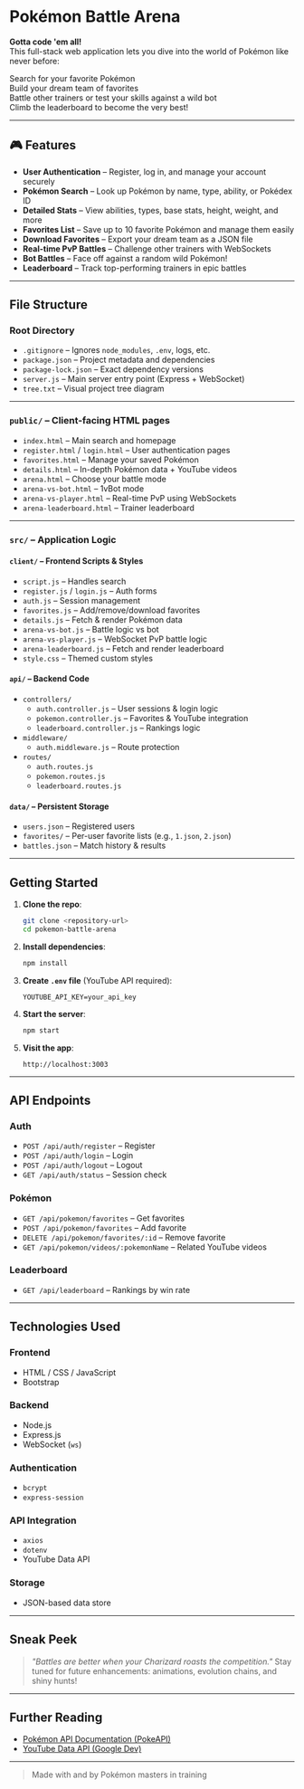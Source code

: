 #  Pokémon Battle Arena 

**Gotta code 'em all!**  
This full-stack web application lets you dive into the world of Pokémon like never before:

 Search for your favorite Pokémon  
 Build your dream team of favorites  
 Battle other trainers or test your skills against a wild bot  
 Climb the leaderboard to become the very best!

---

## 🎮 Features

-  **User Authentication** – Register, log in, and manage your account securely
-  **Pokémon Search** – Look up Pokémon by name, type, ability, or Pokédex ID
-  **Detailed Stats** – View abilities, types, base stats, height, weight, and more
-  **Favorites List** – Save up to 10 favorite Pokémon and manage them easily
-  **Download Favorites** – Export your dream team as a JSON file
-  **Real-time PvP Battles** – Challenge other trainers with WebSockets
-  **Bot Battles** – Face off against a random wild Pokémon!
-  **Leaderboard** – Track top-performing trainers in epic battles

---

##  File Structure

###  Root Directory
- `.gitignore` – Ignores `node_modules`, `.env`, logs, etc.
- `package.json` – Project metadata and dependencies
- `package-lock.json` – Exact dependency versions
- `server.js` – Main server entry point (Express + WebSocket)
- `tree.txt` – Visual project tree diagram

---

###  `public/` – Client-facing HTML pages
- `index.html` – Main search and homepage
- `register.html` / `login.html` – User authentication pages
- `favorites.html` – Manage your saved Pokémon
- `details.html` – In-depth Pokémon data + YouTube videos
- `arena.html` – Choose your battle mode
- `arena-vs-bot.html` – 1vBot mode
- `arena-vs-player.html` – Real-time PvP using WebSockets
- `arena-leaderboard.html` – Trainer leaderboard

---

###  `src/` – Application Logic

####  `client/` – Frontend Scripts & Styles
- `script.js` – Handles search
- `register.js` / `login.js` – Auth forms
- `auth.js` – Session management
- `favorites.js` – Add/remove/download favorites
- `details.js` – Fetch & render Pokémon data
- `arena-vs-bot.js` – Battle logic vs bot
- `arena-vs-player.js` – WebSocket PvP battle logic
- `arena-leaderboard.js` – Fetch and render leaderboard
- `style.css` – Themed custom styles

####  `api/` – Backend Code
- `controllers/`
  - `auth.controller.js` – User sessions & login logic
  - `pokemon.controller.js` – Favorites & YouTube integration
  - `leaderboard.controller.js` – Rankings logic
- `middleware/`
  - `auth.middleware.js` – Route protection
- `routes/`
  - `auth.routes.js`
  - `pokemon.routes.js`
  - `leaderboard.routes.js`

####  `data/` – Persistent Storage
- `users.json` – Registered users
- `favorites/` – Per-user favorite lists (e.g., `1.json`, `2.json`)
- `battles.json` – Match history & results

---

##  Getting Started

1. **Clone the repo**:
   ```bash
   git clone <repository-url>
   cd pokemon-battle-arena
    ```
2. **Install dependencies**:
   ```bash
   npm install
   ```

3. **Create `.env` file** (YouTube API required):

   ```env
   YOUTUBE_API_KEY=your_api_key
   ```

4. **Start the server**:

   ```bash
   npm start
   ```

5. **Visit the app**:

   ```
   http://localhost:3003
   ```

---

##  API Endpoints

###  Auth

* `POST /api/auth/register` – Register
* `POST /api/auth/login` – Login
* `POST /api/auth/logout` – Logout
* `GET /api/auth/status` – Session check

###  Pokémon

* `GET /api/pokemon/favorites` – Get favorites
* `POST /api/pokemon/favorites` – Add favorite
* `DELETE /api/pokemon/favorites/:id` – Remove favorite
* `GET /api/pokemon/videos/:pokemonName` – Related YouTube videos

###  Leaderboard

* `GET /api/leaderboard` – Rankings by win rate

---

##  Technologies Used

###  Frontend

* HTML / CSS / JavaScript
* Bootstrap

###  Backend

* Node.js
* Express.js
* WebSocket (`ws`)

###  Authentication

* `bcrypt`
* `express-session`

###  API Integration

* `axios`
* `dotenv`
* YouTube Data API

###  Storage

* JSON-based data store

---

##  Sneak Peek

> *"Battles are better when your Charizard roasts the competition."*
> Stay tuned for future enhancements: animations, evolution chains, and shiny hunts!

---

##  Further Reading

* [Pokémon API Documentation (PokeAPI)](https://pokeapi.co/docs/v2)
* [YouTube Data API (Google Dev)](https://developers.google.com/youtube/v3)

---

> Made with and by Pokémon masters in training
